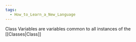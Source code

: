 ```yaml
---
tags:
  - How_to_Learn_a_New_Language
---
```

Class Variables are variables common to all instances of the [[Classes|Class]]